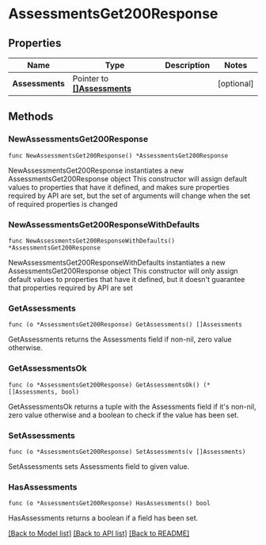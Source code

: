 # AssessmentsGet200Response

## Properties

Name | Type | Description | Notes
------------ | ------------- | ------------- | -------------
**Assessments** | Pointer to [**[]Assessments**](Assessments.md) |  | [optional] 

## Methods

### NewAssessmentsGet200Response

`func NewAssessmentsGet200Response() *AssessmentsGet200Response`

NewAssessmentsGet200Response instantiates a new AssessmentsGet200Response object
This constructor will assign default values to properties that have it defined,
and makes sure properties required by API are set, but the set of arguments
will change when the set of required properties is changed

### NewAssessmentsGet200ResponseWithDefaults

`func NewAssessmentsGet200ResponseWithDefaults() *AssessmentsGet200Response`

NewAssessmentsGet200ResponseWithDefaults instantiates a new AssessmentsGet200Response object
This constructor will only assign default values to properties that have it defined,
but it doesn't guarantee that properties required by API are set

### GetAssessments

`func (o *AssessmentsGet200Response) GetAssessments() []Assessments`

GetAssessments returns the Assessments field if non-nil, zero value otherwise.

### GetAssessmentsOk

`func (o *AssessmentsGet200Response) GetAssessmentsOk() (*[]Assessments, bool)`

GetAssessmentsOk returns a tuple with the Assessments field if it's non-nil, zero value otherwise
and a boolean to check if the value has been set.

### SetAssessments

`func (o *AssessmentsGet200Response) SetAssessments(v []Assessments)`

SetAssessments sets Assessments field to given value.

### HasAssessments

`func (o *AssessmentsGet200Response) HasAssessments() bool`

HasAssessments returns a boolean if a field has been set.


[[Back to Model list]](../README.md#documentation-for-models) [[Back to API list]](../README.md#documentation-for-api-endpoints) [[Back to README]](../README.md)


